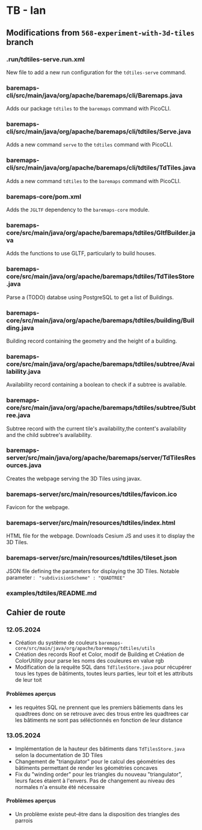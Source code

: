 
# TB - Ian

## Modifications from `568-experiment-with-3d-tiles` branch

### .run/tdtiles-serve.run.xml

New file to add a new run configuration for the `tdtiles-serve` command.

### baremaps-cli/src/main/java/org/apache/baremaps/cli/Baremaps.java

Adds our package `tdtiles` to the `baremaps` command with PicoCLI.

### baremaps-cli/src/main/java/org/apache/baremaps/cli/tdtiles/Serve.java

Adds a new command `serve` to the `tdtiles` command with PicoCLI.

### baremaps-cli/src/main/java/org/apache/baremaps/cli/tdtiles/TdTiles.java

Adds a new command `tdtiles` to the `baremaps` command with PicoCLI.

### baremaps-core/pom.xml

Adds the `JGLTF` dependency to the `baremaps-core` module.

### baremaps-core/src/main/java/org/apache/baremaps/tdtiles/GltfBuilder.java

Adds the functions to use GLTF, particularly to build houses.

### baremaps-core/src/main/java/org/apache/baremaps/tdtiles/TdTilesStore.java

Parse a (TODO) databse using PostgreSQL to get a list of Buildings.

### baremaps-core/src/main/java/org/apache/baremaps/tdtiles/building/Building.java

Building record containing the geometry and the height of a building.

### baremaps-core/src/main/java/org/apache/baremaps/tdtiles/subtree/Availability.java

Availability record containing a boolean to check if a subtree is available.

### baremaps-core/src/main/java/org/apache/baremaps/tdtiles/subtree/Subtree.java

Subtree record with the current tile's availability,the content's availability and the child subtree's availability.

### baremaps-server/src/main/java/org/apache/baremaps/server/TdTilesResources.java

Creates the webpage serving the 3D Tiles using javax.

### baremaps-server/src/main/resources/tdtiles/favicon.ico

Favicon for the webpage.

### baremaps-server/src/main/resources/tdtiles/index.html

HTML file for the webpage. Downloads Cesium JS and uses it to display the 3D Tiles.

### baremaps-server/src/main/resources/tdtiles/tileset.json

JSON file defining the parameters for displaying the 3D Tiles. Notable parameter : ` "subdivisionScheme" : "QUADTREE"`

### examples/tdtiles/README.md


## Cahier de route

### 12.05.2024

- Création du système de couleurs `baremaps-core/src/main/java/org/apache/baremaps/tdtiles/utils`
- Création des records Roof et Color, modif de Building et Création de ColorUtility pour parse les noms des couleures en value rgb
- Modification de la requête SQL dans `TdTilesStore.java` pour récupérer tous les types de bâtiments, toutes leurs parties, leur toit et les attributs de leur toit

#### Problèmes aperçus

- les requètes SQL ne prennent que les premiers bâtiements dans les quadtrees donc on se retrouve avec des trous entre les quadtrees car les bâtiments ne sont pas séléctionnés en fonction de leur distance

### 13.05.2024

- Implémentation de la hauteur des bâtiments dans `TdTilesStore.java` selon la documentation de 3D Tiles
- Changement de "triangulator" pour le calcul des géométries des bâtiments permettant de render les géométries concaves
- Fix du "winding order" pour les triangles du nouveau "triangulator", leurs faces étaient à l'envers. Pas de changement au niveau des normales n'a ensuite été nécessaire

#### Problèmes aperçus

- Un problème existe peut-être dans la disposition des triangles des parrois
